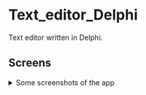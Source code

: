 # Text_editor_Delphi
Text editor written in Delphi.

## Screens
<details>
<summary>Some screenshots of the app</summary>

Main window:  
![Main window](Screens/1.png)  
About window:  
![About window](Screens/2.png)

</details>
